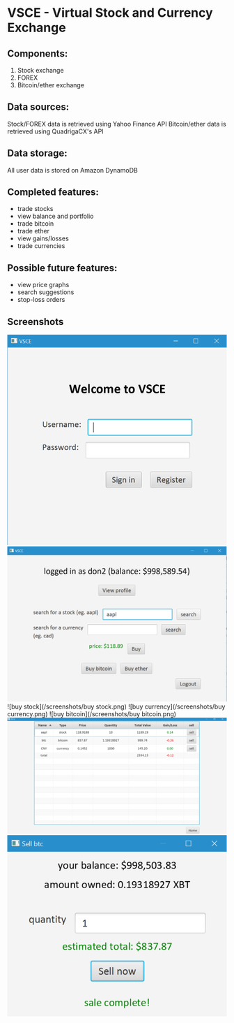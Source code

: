 # VSCE - Virtual Stock and Currency Exchange

## Components:  
1. Stock exchange
2. FOREX
3. Bitcoin/ether exchange

## Data sources:  
Stock/FOREX data is retrieved using Yahoo Finance API
Bitcoin/ether data is retrieved using QuadrigaCX's API

## Data storage:  
All user data is stored on Amazon DynamoDB

## Completed features:
- trade stocks
- view balance and portfolio
- trade bitcoin
- trade ether
- view gains/losses
- trade currencies

## Possible future features:
- view price graphs
- search suggestions
- stop-loss orders

## Screenshots
![login](/screenshots/login.png)
![home](/screenshots/home.png)
![buy stock](/screenshots/buy stock.png)
![buy currency](/screenshots/buy currency.png)
![buy bitcoin](/screenshots/buy bitcoin.png)
![profile](/screenshots/profile.png)
![sell](/screenshots/sell.png)